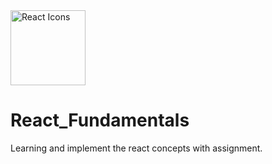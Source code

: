 <img src="https://raw.githubusercontent.com/react-icons/react-icons/master/react-icons.svg" width="120" alt="React Icons">

# React_Fundamentals
Learning and implement the react concepts with assignment.
